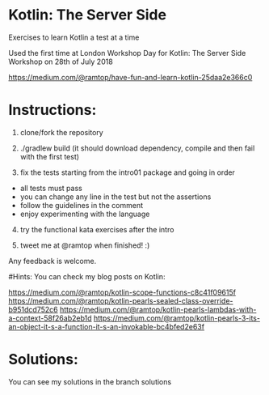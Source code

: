 # Kotlin: The Server Side

Exercises to learn Kotlin a test at a time

Used the first time at London Workshop Day for Kotlin: The Server Side Workshop on 28th of July 2018

https://medium.com/@ramtop/have-fun-and-learn-kotlin-25daa2e366c0


# Instructions:

1) clone/fork the repository

2) ./gradlew build (it should download dependency, compile and then fail with the first test)

3) fix the tests starting from the intro01 package and going in order
 - all tests must pass
 - you can change any line in the test but not the assertions
 - follow the guidelines in the comment
 - enjoy experimenting with the language

4) try the functional kata exercises after the intro

5) tweet me at @ramtop when finished! :)

Any feedback is welcome.


#Hints:
You can check my blog posts on Kotlin:

https://medium.com/@ramtop/kotlin-scope-functions-c8c41f09615f
https://medium.com/@ramtop/kotlin-pearls-sealed-class-override-b951dcd752c6
https://medium.com/@ramtop/kotlin-pearls-lambdas-with-a-context-58f26ab2eb1d
https://medium.com/@ramtop/kotlin-pearls-3-its-an-object-it-s-a-function-it-s-an-invokable-bc4bfed2e63f


# Solutions:

You can see my solutions in the branch solutions
